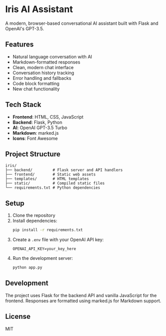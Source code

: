 # Iris AI Assistant

A modern, browser-based conversational AI assistant built with Flask and OpenAI's GPT-3.5.

## Features

- Natural language conversation with AI
- Markdown-formatted responses
- Clean, modern chat interface
- Conversation history tracking
- Error handling and fallbacks
- Code block formatting
- New chat functionality

## Tech Stack

- **Frontend**: HTML, CSS, JavaScript
- **Backend**: Flask, Python
- **AI**: OpenAI GPT-3.5 Turbo
- **Markdown**: marked.js
- **Icons**: Font Awesome

## Project Structure

```
iris/
├── backend/         # Flask server and API handlers
├── frontend/        # Static web assets
├── templates/       # HTML templates
├── static/          # Compiled static files
└── requirements.txt # Python dependencies
```

## Setup

1. Clone the repository
2. Install dependencies:
   ```bash
   pip install -r requirements.txt
   ```
3. Create a `.env` file with your OpenAI API key:
   ```
   OPENAI_API_KEY=your_key_here
   ```
4. Run the development server:
   ```bash
   python app.py
   ```

## Development

The project uses Flask for the backend API and vanilla JavaScript for the frontend. Responses are formatted using marked.js for Markdown support.

## License

MIT